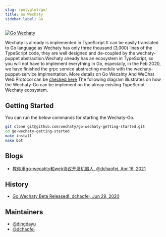```yaml
---
slug: /polyglot/go/
title: Go Wechaty
sidebar_label: Go
---
```


[![Go Wechaty](https://img.shields.io/badge/Wechaty-Go-7de)](https://github.com/wechaty/go-wechaty)

Wechaty is already is implemented in TypeScript.It can be easily translated to Go language as Wechaty has only three thousand (3,000) lines of the TypeScript code, they are well designed and de-coupled by the wechaty-puppet abstraction.Wechaty already has an ecosystem in TypeScript, so you will not have to implement everything in Go, especially, in the Feb 2020, we have finished the grpc service abstracting module with the wechaty-puppet-service implmentation.
More details on  Go Wecahty And WeChat Web Protocol can be [checked here](https://wechaty.js.org/2021/04/16/go-wechaty-use-web/)
The following diagram illustrates on how the Wechaty-Go can be implement on the alreay existing TypeScript Wechaty ecosystem.

## Getting Started

You can run the below commands for starting the Wechaty-Go.

```sh
git clone git@github.com:wechaty/go-wechaty-getting-started.git
cd go-wechaty-getting-started
make install
make bot
```

## Blogs

- [教你用go-wecahty和web协议开发机器人, @dchaofei, Apr 16, 2021](https://wechaty.js.org/2021/04/16/go-wechaty-use-web/)

## History

- [Go Wechaty Beta Released!, dchaofei, Jun 29, 2020](https://wechaty.js.org/2020/06/29/go-wechaty-beta-released/)

## Maintainers

- [@dingdayu](https://github.com/dingdayu)
- [@dchaofei](https://wechaty.js.org/contributors/dchaofei)
